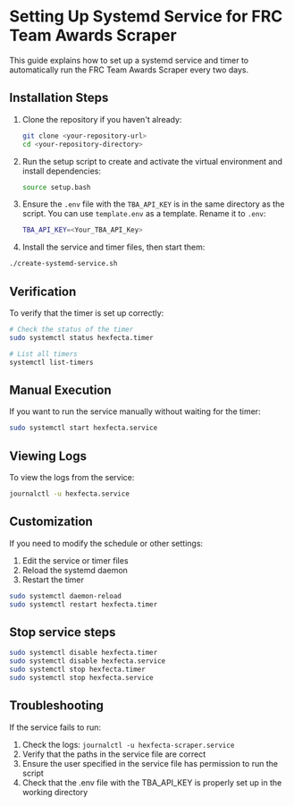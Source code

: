 # Setting Up Systemd Service for FRC Team Awards Scraper

This guide explains how to set up a systemd service and timer to automatically run the FRC Team Awards Scraper every two days.

## Installation Steps

1. Clone the repository if you haven't already:
    ```bash
    git clone <your-repository-url>
    cd <your-repository-directory>
    ```

2. Run the setup script to create and activate the virtual environment and install dependencies:
    ```bash
    source setup.bash
    ```

3. Ensure the `.env` file with the `TBA_API_KEY` is in the same directory as the script.
   You can use `template.env` as a template. Rename it to `.env`:
    ```bash
    TBA_API_KEY=<Your_TBA_API_Key>
    ```
   
4. Install the service and timer files, then start them:

```bash
./create-systemd-service.sh
```

## Verification

To verify that the timer is set up correctly:

```bash
# Check the status of the timer
sudo systemctl status hexfecta.timer

# List all timers
systemctl list-timers
```

## Manual Execution

If you want to run the service manually without waiting for the timer:

```bash
sudo systemctl start hexfecta.service
```

## Viewing Logs

To view the logs from the service:

```bash
journalctl -u hexfecta.service
```

## Customization

If you need to modify the schedule or other settings:

1. Edit the service or timer files
2. Reload the systemd daemon
3. Restart the timer

```bash
sudo systemctl daemon-reload
sudo systemctl restart hexfecta.timer
```

## Stop service steps

```bash
sudo systemctl disable hexfecta.timer
sudo systemctl disable hexfecta.service
sudo systemctl stop hexfecta.timer
sudo systemctl stop hexfecta.service
```

## Troubleshooting

If the service fails to run:

1. Check the logs: `journalctl -u hexfecta-scraper.service`
2. Verify that the paths in the service file are correct
3. Ensure the user specified in the service file has permission to run the script
4. Check that the .env file with the TBA_API_KEY is properly set up in the working directory 